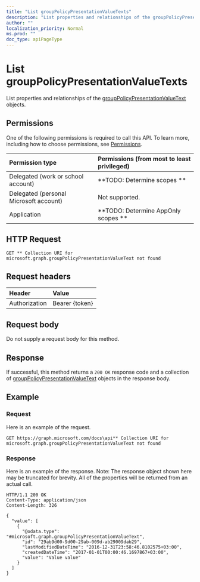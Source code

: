 ```yaml
---
title: "List groupPolicyPresentationValueTexts"
description: "List properties and relationships of the groupPolicyPresentationValueText objects."
author: ""
localization_priority: Normal
ms.prod: ""
doc_type: apiPageType
---
```


# List groupPolicyPresentationValueTexts

List properties and relationships of the [groupPolicyPresentationValueText](../resources/grouppolicypresentationvaluetext.md) objects.

## Permissions
One of the following permissions is required to call this API. To learn more, including how to choose permissions, see [Permissions](/concepts/permissions-reference.md).

|Permission type|Permissions (from most to least privileged)|
|:---|:---|
|Delegated (work or school account)|**TODO: Determine scopes **|
|Delegated (personal Microsoft account)|Not supported.|
|Application|**TODO: Determine AppOnly scopes **|

## HTTP Request
<!-- {
  "blockType": "ignored"
}
-->
``` http
GET ** Collection URI for microsoft.graph.groupPolicyPresentationValueText not found
```

## Request headers
|Header|Value|
|:---|:---|
|Authorization|Bearer {token}|

## Request body
Do not supply a request body for this method.

## Response
If successful, this method returns a `200 OK` response code and a collection of [groupPolicyPresentationValueText](../resources/grouppolicypresentationvaluetext.md) objects in the response body.

## Example

### Request
Here is an example of the request.
<!-- {
  "blockType": "request",
  "name": "get_grouppolicypresentationvaluetext"
}
-->
``` http
GET https://graph.microsoft.com/docs\api** Collection URI for microsoft.graph.groupPolicyPresentationValueText not found
```

### Response
Here is an example of the response. Note: The response object shown here may be truncated for brevity. All of the properties will be returned from an actual call.
<!-- {
  "blockType": "response",
  "truncated": true,
  "@odata.type": "collection(microsoft.graph.grouppolicypresentationvaluetext)"
}
-->
``` http
HTTP/1.1 200 OK
Content-Type: application/json
Content-Length: 326

{
  "value": [
    {
      "@odata.type": "#microsoft.graph.groupPolicyPresentationValueText",
      "id": "29ab9d00-9d00-29ab-009d-ab29009dab29",
      "lastModifiedDateTime": "2016-12-31T23:58:46.8102575+03:00",
      "createdDateTime": "2017-01-01T00:00:46.1697867+03:00",
      "value": "Value value"
    }
  ]
}
```

